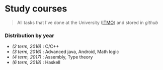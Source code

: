 # Study courses
> All tasks that I've done at the University ([ITMO](http://www.ifmo.ru/en/)) and stored in _github_

### Distribution by year

* _(2 term, 2016)_ : C/C++
* _(3 term, 2016)_ : Advanced java, Android, Math logic
* _(4 term, 2017)_ : Assembly, Type theory
* _(6 term, 2018)_ : Haskell
